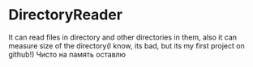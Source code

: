 # DirectoryReader
It can read files in directory and other directories in them, also it can measure size of the directory(I know, its bad, but its my first project on github!)
Чисто на память оставлю
